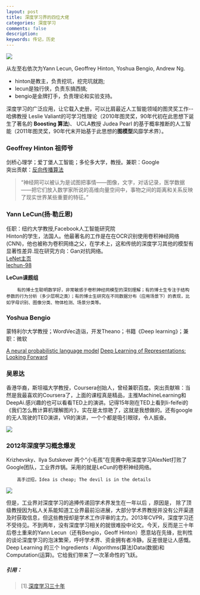 ```yaml
---
layout: post
title: 深度学习界的四位大佬
categories: 深度学习
comments: false
description: 
keywords: 传记，历史
---
```


![](http://p5iojc2zy.bkt.clouddn.com/_posts/_image/2018-03-14-21-03-29.jpg)

从左至右依次为Yann Lecun, Geoffrey Hinton, Yoshua Bengio, Andrew Ng.
- hinton是教主，负责挖坑，挖完坑就跑;
- lecun是独行侠，负责东搞西搞;
- bengio是金牌打手，负责理论和实验支持。

深度学习的广泛应用，让它载入史册，可以比肩最近人工智能领域的图灵奖工作--哈佛教授 Leslie Valiant的可学习性理论（2010年图灵奖，90年代初在此思想下诞生了著名的 **Boosting 算法**)、 UCLA教授 Judea Pearl 的基于概率推断的人工智能（2011年图灵奖，90年代末开始基于此思想的**图模型**风靡学术界）。


### Geoffrey Hinton 祖师爷
剑桥心理学；爱丁堡人工智能；多伦多大学，教授。兼职：Google<br>
突出贡献：[反向传播算法](https://zhuanlan.zhihu.com/p/21407711?refer=intelligentunit) 
>“神经网可以被认为是试图把事情——图像，文字，对话记录，医学数据——把它们放入数学家所说的高维向量空间中，事物之间的距离和关系反映了现实世界某些重要的特征。”

### Yann LeCun(扬·勒丘恩) 
任职：纽约大学教授,Facebook人工智能研究院<br>
Hinton的学生，法国人。他最著名的工作是在在OCR识别使用卷积神经网络 (CNN)，他也被称为卷积网络之父，在学术上，这和传统的深度学习其他的模型有显著性差异.现在研究方向：Gan对抗网络。  
[LeNet主页](http://yann.lecun.com/exdb/mnist/)  
[lechun-98](http://yann.lecun.com/exdb/publis/pdf/lecun-98.pdf)


**LeCun课题组**

        有的博士生聪明数学好，非常敏感于卷积神经网模型的深刻理解；有的博士生专注于结构参数的行为分析（多少层啊之类）；有的博士生研究在不同数据分布（应用场景下）的表现，比如字母识别、图像分类、物体检测、场景分类等。

### Yoshua Bengio
蒙特利尔大学教授；WordVec造诣，开发Theano；书籍《Deep learning》；兼职：微软<br>

[A neural probabilistic language model](http://www.jmlr.org/papers/volume3/bengio03a/bengio03a.pdf)
[Deep Learning of Representations: Looking Forward](https://link.springer.com/chapter/10.1007/978-3-642-39593-2_1)

### 吴恩达
香港华裔，斯坦福大学教授，Coursera创始人，曾经兼职百度。突出贡献嘛：当然是我最喜欢的Coursera了，上面的课程真是精品，主推MachineLearning和DeepAi.感兴趣的也可以看看TED上的演讲。记得15年刚在TED上看到li-feifei的《我们怎么教计算机理解图片》，实在是太惊艳了，这就是我想做的。还有google的无人驾驶的TED演讲，VR的演讲，一个个都是吸引眼球，令人振奋。

![](http://p5iojc2zy.bkt.clouddn.com/_posts/_image/2018-03-18-22-54-20.jpg)

### 2012年深度学习概念爆发
Krizhevsky、Ilya Sutskever 两个“小毛孩”在竞赛中用深度学习AlexNet打败了Google团队，工业界炸锅。采用的就是LeCun的卷积神经网络。

        高手过招，Idea is cheap; The devil is in the details


![](http://p5iojc2zy.bkt.clouddn.com/_posts/_image/133837df6.jpg)

但是，工业界对深度学习的追捧传递回学术界发生在一年以后 ，原因是， 除了顶级教授因为私人关系能知道工业界最前沿进展，大部分学术界教授并没有公开渠道及时获取信息，但这些教授却是学术工作评审的主力。2013年CVPR，深度学习还不受待见。不到两年，没有深度学习相关的就很难投中论文。今天，反而是三十年后卷土重来的Yann Lecun（还有Bengio，Geoff Hinton）愿意站在先锋，批判性的谈论深度学习的泡沫繁荣，呼吁学术界、资金拥有者冷静。反差很是让人感慨。
Deep Learning 的三个 Ingredients : Algorithms(算法)Data(数据)和 Computation(运算)。它给我们带来了一次革命性的飞跃。


##### 引用：
> [1].[深度学习三十年](http://36kr.com/p/533832.html?from=groupmessage&isappinstalled=0)
> 
